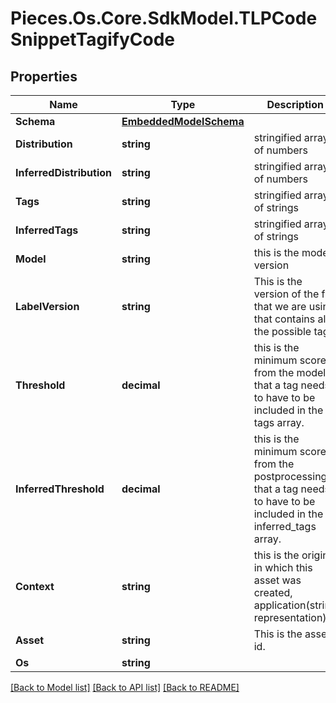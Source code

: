 # Pieces.Os.Core.SdkModel.TLPCodeSnippetTagifyCode

## Properties

Name | Type | Description | Notes
------------ | ------------- | ------------- | -------------
**Schema** | [**EmbeddedModelSchema**](EmbeddedModelSchema.md) |  | [optional] 
**Distribution** | **string** | stringified array of numbers | 
**InferredDistribution** | **string** | stringified array of numbers | 
**Tags** | **string** | stringified array of strings | 
**InferredTags** | **string** | stringified array of strings | 
**Model** | **string** | this is the model version  | 
**LabelVersion** | **string** | This is the version of the file that we are using that contains all the possible tags | 
**Threshold** | **decimal** | this is the minimum score from the model that a tag needs to have to be included in the tags array. | 
**InferredThreshold** | **decimal** | this is the minimum score from the postprocessing that a tag needs to have to be included in the inferred_tags array. | 
**Context** | **string** | this is the origin in which this asset was created, application(string representation) | 
**Asset** | **string** | This is the asset id. | 
**Os** | **string** |  | 

[[Back to Model list]](../README.md#documentation-for-models) [[Back to API list]](../README.md#documentation-for-api-endpoints) [[Back to README]](../README.md)

